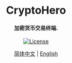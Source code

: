 <h1 align="center">
    CryptoHero
</h1>
<h4 align="center">
加密货币交易终端.
</h4>
<p align="center">
  <a href="https://github.com/0xhappyboy/cryptohero/LICENSE"><img src="https://img.shields.io/badge/License-GPL3.0-d1d1f6.svg?style=flat&labelColor=1C2C2E&color=BEC5C9&logo=googledocs&label=license&logoColor=BEC5C9" alt="License"></a>
</p>
<p align="center">
<a href="./README_zh-CN.md">简体中文</a> | <a href="./README.md">English</a>
</p>
